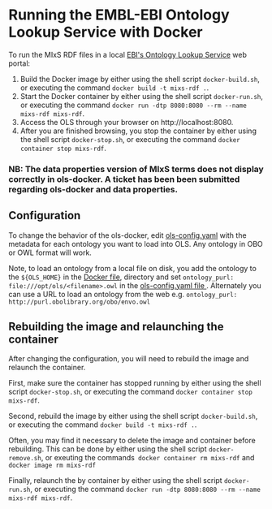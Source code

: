 # Running the EMBL-EBI Ontology Lookup Service with Docker  

To run the MIxS RDF files in a local [EBI's Ontology Lookup Service](https://www.ebi.ac.uk/ols/) web portal:
1. Build the Docker image by either using the shell script `docker-build.sh`, or executing the command `docker build -t mixs-rdf .`.
2. Start the Docker container by either using the shell script `docker-run.sh`, or executing the command `docker run -dtp 8080:8080 --rm --name mixs-rdf mixs-rdf`.
3. Access the OLS through your browser on http://localhost:8080.
4. After you are finished browsing, you stop the container by either using the shell script `docker-stop.sh`, or executing the command `docker container stop mixs-rdf`.

### NB: The data properties version of MIxS terms does not display correctly in ols-docker. A ticket has been been submitted regarding ols-docker and data properties.  


## Configuration 

To change the behavior of the ols-docker, edit [ols-config.yaml](ols-config.yaml) with the metadata for each ontology you want to load into OLS. Any ontology in OBO or OWL format will work. 

Note, to load an ontology from a local file on disk, you add the ontology to the `${OLS_HOME}` in the [Docker file](Dockerfile), directory and set `ontology_purl: file:///opt/ols/<filename>.owl` in the [ols-config.yaml file ](ols-config.yaml). Alternately you can use a URL to load an ontology from the web e.g. `ontology_purl: http://purl.obolibrary.org/obo/envo.owl` 

## Rebuilding the image and relaunching the container

After changing the configuration, you will need to rebuild the image and relaunch the container.  

First, make sure the container has stopped running by either using the shell script `docker-stop.sh`, or executing the command `docker container stop mixs-rdf`.

Second, rebuild the image by either using the shell script `docker-build.sh`, or executing the command `docker build -t mixs-rdf .`.  

Often, you may find it necessary to delete the image and container before rebuilding. This can be done by either using the shell script `docker-remove.sh`, or exeuting the commands` docker container rm mixs-rdf` and `docker image rm mixs-rdf`

Finally, relaunch the by container by either using the shell script `docker-run.sh`, or executing the command `docker run -dtp 8080:8080 --rm --name mixs-rdf mixs-rdf`.
